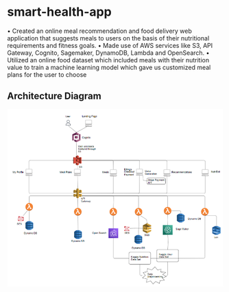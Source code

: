 # smart-health-app

• Created an online meal recommendation and food delivery web application that suggests meals to users on the basis of their nutritional requirements and fitness goals.
• Made use of AWS services like S3, API Gateway, Cognito, Sagemaker, DynamoDB, Lambda and OpenSearch.
• Utilized an online food dataset which included meals with their nutrition value to train a machine learning model which gave us customized meal plans for the user to choose

## Architecture Diagram

![Alt text](https://github.com/shanthisree0315/smart-health-app-git-main/blob/master/architecture-diagram.jpg "Optional Title")
